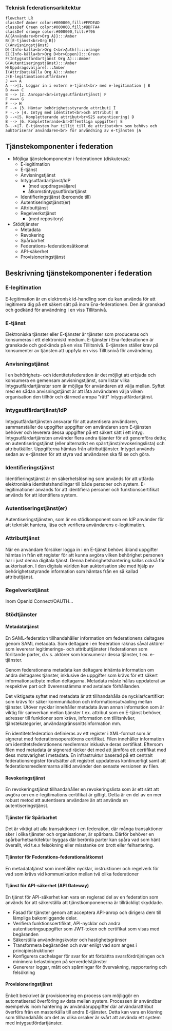 ### Teknisk federationsarkitektur

```mermaid
flowchart LR
classDef Amber color:#000000,fill:#FFDEAD
classDef Green color:#000000,fill:#BDFFA4
classDef orange color:#000000,fill:#f96
A{{Användare<br>Org A}}:::Amber
B([E-tjänst<br>Org B])
C(Anvisningstjänst)
D[(Info-källa<br>Org C<br>Auth)]:::orange
E[(Info-källa<br>Org D<br>Öppen)]:::Green
F(Intygsutfärdartjänst Org A):::Amber
G(Autentiseringstjänst):::Amber
H(Uppdragsväljare):::Amber
I(Attributskälla Org A):::Amber
J(E-legitimationsutfärdare)
J ==> A
A -->|1. Loggar in i extern e-tjänst<br> med e-legitimation | B
B <==> C
B --> |2. Anropar<br>intygsutfärdartjänst| F
F <==> G
F --> H
F --> |3. Hämtar behörighetsstyrande attribut| I
F -.-> |4. Intyg med identitet<br>och attribut| B
B -->|5. Kompletterande attribut<br>S2S autenticering| D
B --> |6. Kompletterande<br>Offentliga uppgifter| E
B-.->|7. E-tjänsten har tillit till de attribut<br> som behövs och auktoriserar användaren<br> för användning av e-tjänsten |A
```
## Tjänstekomponenter i federation

- Möjliga tjänstekomponenter i federationen (diskuteras):
  - E-legitimation
  - E-tjänst
  - Anvisningstjänst
  - Intygsutfärdartjänst/IdP
    - (med uppdragsväljare)
    - åtkomstintygsutfördartjänst
  - Identifieringstjänst (beroende till)
  - Autentiseringstjänst(er)
  - Attributtjänst
  - Regelverkstjänst
    - (med repository)
- Stödtjänster
    - Metadata
    - Revokering
    - Spårbarhet
    - Federations-federationsåtkomst
    - API-säkerhet
    - Provisioneringstjänst

## Beskrivning tjänstekomponenter i federation

### E-legitimation

E-legitimation är en elektronisk id-handling som du kan använda för att legitimera dig på ett säkert sätt på inom Ena-federationen. Den är granskad och godkänd för användning i en viss Tillitsnivå.

### E-tjänst

Elektroniska tjänster eller E-tjänster är tjänster som produceras och konsumeras i ett elektroniskt medium. E-tjänster i Ena-federationen är granskade och godkända på en viss Tillitsnivå. E-tjänsten ställer krav på konsumenter av tjänsten att uppfyla en viss Tilltisnivå för användning.

### Anvisningstjänst

I en behörighets- och identitetsfederation är det möjligt att erbjuda och konsumera en gemensam anvisningstjänst, som listar vilka Intygsutfärdartjänster som är möjliga för användaren att välja mellan. Syftet med en sådan anvisningstjänst är att låta användaren välja vilken organisation den tillhör och därmed anropa "rätt" Intygsutfärdartjänst.

### Intygsutfärdartjänst/IdP

Intygsutfärdartjänsten ansvarar för att autentisera användaren, sammanställer de uppgifter uppgifter om användaren som E-tjänsten behöver och leverera dessa uppgifter på ett säkert sätt i ett intyg. Intygsutfärdartjänsten använder flera andra tjäsnter för att genomföra detta; en autentiseringstjänst (eller alternativt en spärrtjänst/revokeringslista) och attributkällor. Uppgifterna hämtas från attributtjänster. Intyget används sedan av e-tjänsten för att styra vad användaren ska få se och göra.

### Identifieringstjänst 

Identifieringstjänst är en säkerhetslösning som används för att utfärda elektroniska identitetshandlingar till både personer och system. E-legitimationer används för att identifiera personer och  funktionscertifikat används för att identifiera system. 

### Autentiseringstjänst(er)

Autentiseringstjänsten, som är en stödkomponent som en IdP använder för att tekniskt hantera, läsa och verifiera användarens e-legitimation.

### Attributtjänst

När en användare försöker logga in i en E-tjänst behövs ibland uppgifter hämtas in från ett register för att kunna avgöra vilken behörighet personen har i just denna digitala tjänst. Denna behörighetshantering kallas också för auktorisation. I den digitala världen kan auktorisation ske med hjälp av behörighetsstyrande information som hämtas från en så kallad attributtjänst. 

### Regelverkstjänst

Inom OpenId Connect/OAUTH...

### Stödtjänster

#### Metadatatjänst

En SAML-federation tillhandahåller information om federationens deltagare genom SAML metadata. Som deltagare i en federation räknas såväl aktörer som levererar legitimerings- och attributtjänster i federationen som förlitande parter, d.v.s. aktörer som konsumerar dessa tjänster, t ex. e-tjänster.

Genom federationens metadata kan deltagare inhämta information om andra deltagares tjänster, inklusive de uppgifter som krävs för ett säkert informationsutbyte mellan deltagarna. Metadata måste hållas uppdaterat av respektive part och överensstämma med avtalade förhållanden.

Det viktigaste syftet med metadata är att tillhandahålla de nycklar/certifikat som krävs för säker kommunikation och informationsutväxling mellan tjänster. Utöver nycklar innehåller metadata även annan information som är viktig för samverkan mellan tjänster t ex. attribut som en E-tjänst behöver, adresser till funktioner som krävs, information om tillitsnivåer, tjänstekategorier, användargränssnittsinformation mm.

En identitetsfederation definieras av ett register i XML-format som är signerat med federationsoperatörens certifikat. Filen innehåller information om identitetsfederationens medlemmar inklusive deras certifikat. Eftersom filen med metadata är signerad räcker det med att jämföra ett certifikat med dess motsvarighet i metadata. En infrastruktur baserad på ett centralt federationsregister förutsätter att registret uppdateras kontinuerligt samt att federationsmedlemmarna alltid använder den senaste versionen av filen.

#### Revokeringstjänst

En revokeringstjänst tillhandahåller en revokeringslista som är ett sätt att avgöra om en e-legitimations certifikat är giltigt. Detta är en del av en mer robust metod att autentisera användare än att använda en autentiseringstjänst. 

#### Tjänster för Spårbarhet

Det är viktigt att alla transaktioner i en federation, där många transaktioner sker i olika tjänster och organisationer, är spårbara. Därför behöver en spårbarhetsarkitektur byggas där berörda parter kan spåra vad som hänt överallt, vid t.e.x felsökning eller misstanke om brott eller felhantering.

#### Tjänster för Federations-federationsåtkomst

En metadatatjänst som innehåller nycklar, instruktioner och regelverk för vad som krävs vid kommunikation mellan två olika federationer

#### Tjänst för API-säkerhet (API Gateway)

En tjänst för API-säkerhet kan vara en reglerad del av en federation som används för att säkerställa att tjänstkomponenerna är tillräckligt skyddade.
- Fasad för tjänster genom att acceptera API-anrop och dirigera dem till lämpliga bakomliggande delar.
- Verifiera funktionscertifikat, API-nycklar och andra autentiseringsuppgifter som JWT-token och certifikat som visas med begäranden
- Säkerställa användningskvoter och hastighetsgränser
- Transformera begäranden och svar enligt vad som anges i principinstruktioner
- Konfigurera cachelager för svar för att förbättra svarsfördröjningen och minimera belastningen på serverdelstjänster
- Genererar loggar, mått och spårningar för övervakning, rapportering och felsökning

#### Provisioneringstjänst

Enkelt beskrivet är provisionering en process som möjliggör en automatiserad överföring av data mellan system. Processen är användbar exempelvis inom hantering av användaruppgifter där användarattribut överförs från en masterkälla till andra E-tjänster. Detta kan vara en lösning som tillhandahålls om det av olika orsaker är svårt att använda ett system med intygsutfördartjänster.
